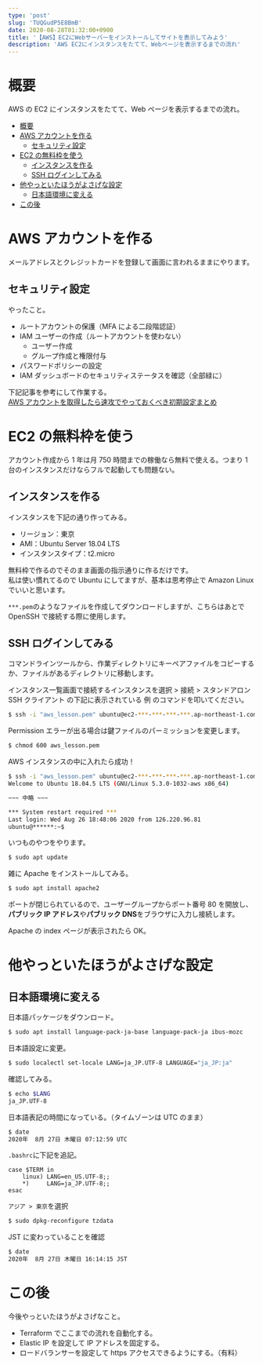 ```yaml
---
type: 'post'
slug: 'TUQGudP5E8BmB'
date: 2020-08-28T01:32:00+0900
title: '【AWS】EC2にWebサーバーをインストールしてサイトを表示してみよう'
description: 'AWS EC2にインスタンスをたてて、Webページを表示するまでの流れ'
---
```


# 概要

AWS の EC2 にインスタンスをたてて、Web ページを表示するまでの流れ。

- [概要](#概要)
- [AWS アカウントを作る](#awsアカウントを作る)
  - [セキュリティ設定](#セキュリティ設定)
- [EC2 の無料枠を使う](#ec2の無料枠を使う)
  - [インスタンスを作る](#インスタンスを作る)
  - [SSH ログインしてみる](#sshログインしてみる)
- [他やっといたほうがよさげな設定](#他やっといたほうがよさげな設定)
  - [日本語環境に変える](#日本語環境に変える)
- [この後](#この後)

# AWS アカウントを作る

メールアドレスとクレジットカードを登録して画面に言われるままにやります。

## セキュリティ設定

やったこと。

- ルートアカウントの保護（MFA による二段階認証）
- IAM ユーザーの作成（ルートアカウントを使わない）
  - ユーザー作成
  - グループ作成と権限付与
- パスワードポリシーの設定
- IAM ダッシュボードのセキュリティステータスを確認（全部緑に）

下記記事を参考にして作業する。  
[AWS アカウントを取得したら速攻でやっておくべき初期設定まとめ](https://qiita.com/tmknom/items/303db2d1d928db720888)

# EC2 の無料枠を使う

アカウント作成から 1 年は月 750 時間までの稼働なら無料で使える。つまり 1 台のインスタンスだけならフルで起動しても問題ない。

## インスタンスを作る

インスタンスを下記の通り作ってみる。

- リージョン：東京
- AMI：Ubuntu Server 18.04 LTS
- インスタンスタイプ：t2.micro

無料枠で作るのでそのまま画面の指示通りに作るだけです。  
私は使い慣れてるので Ubuntu にしてますが、基本は思考停止で Amazon Linux でいいと思います。

`***.pem`のようなファイルを作成してダウンロードしますが、こちらはあとで OpenSSH で接続する際に使用します。

## SSH ログインしてみる

コマンドラインツールから、作業ディレクトリにキーペアファイルをコピーするか、ファイルがあるディレクトリに移動します。

インスタンス一覧画面で接続するインスタンスを選択 > 接続 > スタンドアロン SSH クライアント の下記に表示されている 例 のコマンドを叩いてください。

```bash
$ ssh -i "aws_lesson.pem" ubuntu@ec2-***-***-***-***.ap-northeast-1.compute.amazonaws.com
```

Permission エラーが出る場合は鍵ファイルのパーミッションを変更します。

```bash
$ chmod 600 aws_lesson.pem
```

AWS インスタンスの中に入れたら成功！

```bash
$ ssh -i "aws_lesson.pem" ubuntu@ec2-***-***-***-***.ap-northeast-1.compute.amazonaws.com
Welcome to Ubuntu 18.04.5 LTS (GNU/Linux 5.3.0-1032-aws x86_64)

~~~ 中略 ~~~

*** System restart required ***
Last login: Wed Aug 26 18:48:06 2020 from 126.220.96.81
ubuntu@******:~$
```

いつものやつをやります。

```bash
$ sudo apt update
```

雑に Apache をインストールしてみる。

```bash
$ sudo apt install apache2
```

ポートが閉じられているので、ユーザーグループからポート番号 80 を開放し、**パブリック IP アドレス**や**パブリック DNS**をブラウザに入力し接続します。

Apache の index ページが表示されたら OK。

# 他やっといたほうがよさげな設定

## 日本語環境に変える

日本語パッケージをダウンロード。

```bash
$ sudo apt install language-pack-ja-base language-pack-ja ibus-mozc
```

日本語設定に変更。

```bash
$ sudo localectl set-locale LANG=ja_JP.UTF-8 LANGUAGE="ja_JP:ja"
```

確認してみる。

```bash
$ echo $LANG
ja_JP.UTF-8
```

日本語表記の時間になっている。（タイムゾーンは UTC のまま）

```bash
$ date
2020年  8月 27日 木曜日 07:12:59 UTC
```

`.bashrc`に下記を追記。

```.bashrc
case $TERM in
    linux) LANG=en_US.UTF-8;;
    *)     LANG=ja_JP.UTF-8;;
esac
```

`アジア > 東京`を選択

```bash
$ sudo dpkg-reconfigure tzdata
```

JST に変わっていることを確認

```bash
$ date
2020年  8月 27日 木曜日 16:14:15 JST
```

# この後

今後やっといたほうがよさげなこと。

- Terraform でここまでの流れを自動化する。
- Elastic IP を設定して IP アドレスを固定する。
- ロードバランサーを設定して https アクセスできるようにする。（有料）
